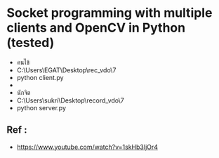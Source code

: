 #	Socket programming with multiple clients and OpenCV in Python (tested)


*	คนไข้
*	C:\Users\EGAT\Desktop\rec_vdo\7
*	python client.py
*	
*	นักจิต
*	C:\Users\sukri\Desktop\record_vdo\7
*	python server.py


## Ref :
*	https://www.youtube.com/watch?v=1skHb3IjOr4
